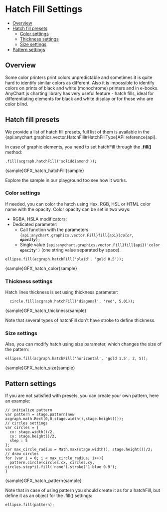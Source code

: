 # Hatch Fill Settings
* [Overview](#overview)
* [Hatch fill presets](#hatch_fill_presets)
    * [Color settings](#color_settings)
    * [Thickness settings](#thickness_settings)
    * [Size settings](#size_settings)
* [Pattern settings](#pattern_settings)

## Overview
Some color printers print colors unpredictable and sometimes it is quite hard to identify similar colors as different. 
Also it is impossible to identify colors on prints of black and white (monochrome) printers and in e-books. 
AnyChart js charting library has very useful feature - hatch fills, ideal for differentiating elements for black and white display or for those who are color blind.

## Hatch fill presets
We provide a list of hatch fill presets, full list of them is available in the {api:anychart.graphics.vector.HatchFill#HatchFillType}API reference{api}.

In case of graphic elements, you need to set hatchFill through the **.fill()** method: 
```
.fill(acgraph.hatchFill('soliddiamond'));
```

{sample}GFX\_hatch\_hatchFill{sample}

Explore the sample in our playground too see how it works.

### Color settings

If needed, you can color the hatch using Hex, RGB, HSL or HTML color name with the opacity. Color opacity can be set in two ways:
* RGBA, HSLA modificators;
* Dedicated parameter:
    * Call function with the parameters <code>{api:anychart.graphics.vector.Fill}fill{api}(_color_, _**opacity**_);</code>
    * Single value <code>{api:anychart.graphics.vector.Fill}fill{api}('color **opacity**')</code> (one string value separated by space).

```
ellipse.fill(acgraph.hatchFill('plaid', 'gold 0.5'));
```

{sample}GFX\_hatch\_color{sample}

### Thickness settings
Hatch lines thickness is set using thickness parameter:

```
  circle.fill(acgraph.hatchFill('diagonal', 'red', 5.01));
```

{sample}GFX\_hatch\_thickness{sample}

Note that several types of hatchFill don't have stroke to define thickness.

### Size settings
Also, you can modify hatch using size parameter, which changes the size of the pattern:

```
ellipse.fill(acgraph.hatchFill('horizontal', 'gold 1.5', 2, 5));
```

{sample}GFX\_hatch\_size{sample}

## Pattern settings
If you are not satisfied with presets, you can create your own pattern, here an example: 

```
// initialize pattern
var pattern = stage.pattern(new acgraph.math.Rect(0,0,stage.width(),stage.height()));
// circles settings
var circles = {
  cx: stage.width()/2,
  cy: stage.height()/2,
  step : 5
};
var max_circle_radius = Math.max(stage.width(), stage.height())/2;
// draw circles
for (var i = 0; i < max_circle_radius; i++){
  pattern.circle(circles.cx, circles.cy, circles.step*i).fill('none').stroke('1 blue 0.9');
}
```

{sample}GFX\_hatch\_pattern{sample}

Note that in case of using pattern you should create it as for a hatchFill, but define it as an object for the .fill() settings:
```
ellipse.fill(pattern);
```